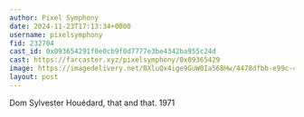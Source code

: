 ```yaml
---
author: Pixel Symphony
date: 2024-11-23T17:13:34+0000
username: pixelsymphony
fid: 232704
cast_id: 0x093654291f0e0cb9f0d7777e3be4342ba955c24d
cast: https://farcaster.xyz/pixelsymphony/0x09365429
image: https://imagedelivery.net/BXluQx4ige9GuW0Ia56BHw/4478dfbb-e99c-452f-8443-521357e6b400/original
layout: post
---
```


Dom Sylvester Houédard, that and that. 1971

<img src='https://imagedelivery.net/BXluQx4ige9GuW0Ia56BHw/4478dfbb-e99c-452f-8443-521357e6b400/original' alt='' referrerpolicy='no-referrer'/>
